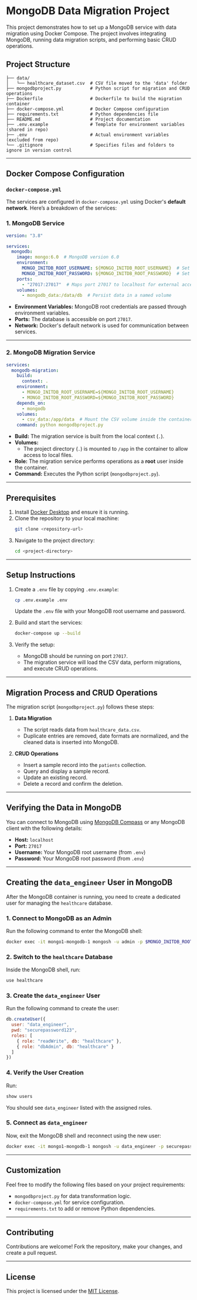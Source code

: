 # MongoDB Data Migration Project

This project demonstrates how to set up a MongoDB service with data migration using Docker Compose. The project involves integrating MongoDB, running data migration scripts, and performing basic CRUD operations.

## Project Structure

```
├── data/
│   └── healthcare_dataset.csv  # CSV file moved to the 'data' folder
├── mongodbproject.py           # Python script for migration and CRUD operations
├── Dockerfile                  # Dockerfile to build the migration container
├── docker-compose.yml          # Docker Compose configuration
├── requirements.txt            # Python dependencies file
├── README.md                   # Project documentation
├── .env.example                # Template for environment variables (shared in repo)
├── .env                        # Actual environment variables (excluded from repo)
└── .gitignore                  # Specifies files and folders to ignore in version control

```

---

## Docker Compose Configuration

### `docker-compose.yml`
The services are configured in `docker-compose.yml` using Docker's **default network**. Here’s a breakdown of the services:

### **1. MongoDB Service**
```yaml
version: "3.8"

services:
  mongodb:
    image: mongo:6.0  # MongoDB version 6.0
    environment:
      MONGO_INITDB_ROOT_USERNAME: ${MONGO_INITDB_ROOT_USERNAME}  # Set via .env
      MONGO_INITDB_ROOT_PASSWORD: ${MONGO_INITDB_ROOT_PASSWORD}  # Set via .env
    ports:
      - "27017:27017"  # Maps port 27017 to localhost for external access
    volumes:
      - mongodb_data:/data/db  # Persist data in a named volume
```
- **Environment Variables:** MongoDB root credentials are passed through environment variables.
- **Ports:** The database is accessible on port `27017`.
- **Network:** Docker's default network is used for communication between services.

---

### **2. MongoDB Migration Service**
```yaml
services:
  mongodb-migration:
    build:
      context: .
    environment:
      - MONGO_INITDB_ROOT_USERNAME=${MONGO_INITDB_ROOT_USERNAME}
      - MONGO_INITDB_ROOT_PASSWORD=${MONGO_INITDB_ROOT_PASSWORD}
    depends_on:
      - mongodb
    volumes:
      - csv_data:/app/data  # Mount the CSV volume inside the container
    command: python mongodbproject.py
```
- **Build:** The migration service is built from the local context (`.`).
- **Volumes:** 
  - The project directory (`.`) is mounted to `/app` in the container to allow access to local files.
- **Role:** The migration service performs operations as a **root** user inside the container.
- **Command:** Executes the Python script (`mongodbproject.py`).

---

## Prerequisites

1. Install [Docker Desktop](https://www.docker.com/products/docker-desktop) and ensure it is running.
2. Clone the repository to your local machine:
   ```sh
   git clone <repository-url>
   ```
3. Navigate to the project directory:
   ```sh
   cd <project-directory>
   ```

---

## Setup Instructions

1. Create a `.env` file by copying `.env.example`:
   ```sh
   cp .env.example .env
   ```
   Update the `.env` file with your MongoDB root username and password.

2. Build and start the services:
   ```sh
   docker-compose up --build
   ```

3. Verify the setup:
   - MongoDB should be running on port `27017`.
   - The migration service will load the CSV data, perform migrations, and execute CRUD operations.


---

## Migration Process and CRUD Operations

The migration script (`mongodbproject.py`) follows these steps:

1. **Data Migration**  
   - The script reads data from `healthcare_data.csv`.
   - Duplicate entries are removed, date formats are normalized, and the cleaned data is inserted into MongoDB.

2. **CRUD Operations**
   - Insert a sample record into the `patients` collection.
   - Query and display a sample record.
   - Update an existing record.
   - Delete a record and confirm the deletion.

---

## Verifying the Data in MongoDB

You can connect to MongoDB using [MongoDB Compass](https://www.mongodb.com/products/compass) or any MongoDB client with the following details:
- **Host:** `localhost`
- **Port:** `27017`
- **Username:** Your MongoDB root username (from `.env`)
- **Password:** Your MongoDB root password (from `.env`)

---

## Creating the `data_engineer` User in MongoDB

After the MongoDB container is running, you need to create a dedicated user for managing the `healthcare` database.

### **1. Connect to MongoDB as an Admin**
Run the following command to enter the MongoDB shell:
```sh
docker exec -it mongo1-mongodb-1 mongosh -u admin -p $MONGO_INITDB_ROOT_PASSWORD --authenticationDatabase admin
```

### **2. Switch to the `healthcare` Database**
Inside the MongoDB shell, run:
```javascript
use healthcare
```

### **3. Create the `data_engineer` User**
Run the following command to create the user:
```javascript
db.createUser({
  user: "data_engineer",
  pwd: "securepassword123",
  roles: [
    { role: "readWrite", db: "healthcare" },
    { role: "dbAdmin", db: "healthcare" }
  ]
})
```

### **4. Verify the User Creation**
Run:
```javascript
show users
```
You should see `data_engineer` listed with the assigned roles.

### **5. Connect as `data_engineer`**
Now, exit the MongoDB shell and reconnect using the new user:
```sh
docker exec -it mongo1-mongodb-1 mongosh -u data_engineer -p securepassword123 --authenticationDatabase healthcare
```
---

## Customization

Feel free to modify the following files based on your project requirements:
- `mongodbproject.py` for data transformation logic.
- `docker-compose.yml` for service configuration.
- `requirements.txt` to add or remove Python dependencies.

---

## Contributing

Contributions are welcome! Fork the repository, make your changes, and create a pull request.

---

## License

This project is licensed under the [MIT License](LICENSE).

